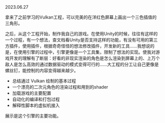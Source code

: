 2023.06.27

拿来了之前学习的Vulkan工程，可以完美的在洋红色屏幕上画出一个三色插值的三角形。

之后，从这个工程开始，制作我自己的游戏。在使用Unity的时候，往往有这样的一个过程，有一个想法，查文档看Unity是否支持这样的功能，有没有可用的第三方插件，使用插件，根据奇奇怪怪的想法修改插件，开发新的工具……我想说的是，在使用引擎的过程中，引擎更像是一个工具集，限制了想法的实现。使我对游戏开发的理解有了断层：好看的非现实渲染的角色是怎么渲染到屏幕上的、上万个敌人是怎么高效的通过数据驱动的模式变得可行的……大工程的分工让自己更像是螺丝钉，能控制的内容变得越来越少。

- 总结通过 Vulkan 绘制的基本过程
- 一个漂亮的二次元角色的渲染过程和用到的shader
- 加载游戏的主要配置
- 自动化的编译和打包过程
- 解释性脚本的虚拟机接入

展示是这个引擎的主要功能。
